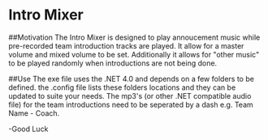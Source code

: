 # Intro Mixer

##Motivation
The Intro Mixer is designed to play annoucement music while pre-recorded team introduction tracks are played. It allow for a master volume and mixed volume to be set. Additionally it allows for "other music" to be played randomly when introductions are not being done.

##Use
The exe file uses the .NET 4.0 and depends on a few folders to be defined. the .config file lists these folders locations and they can be updated to suite your needs. The mp3's (or other .NET compatible audio file) for the team introductions need to be seperated by a dash e.g. Team Name - Coach.

-Good Luck
